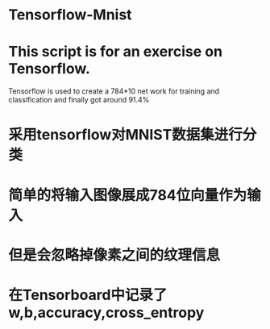 # Tensorflow-Mnist
# This script is for an exercise on Tensorflow.
Tensorflow is used to create a 784*10 net work for training and classification and finally got around 91.4% 

# 采用tensorflow对MNIST数据集进行分类
# 简单的将输入图像展成784位向量作为输入
# 但是会忽略掉像素之间的纹理信息
# 在Tensorboard中记录了w,b,accuracy,cross_entropy
